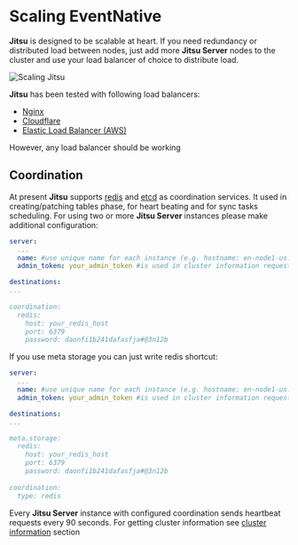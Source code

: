 # Scaling EventNative

**Jitsu** is designed to be scalable at heart. If you need redundancy or distributed load
between nodes, just add more **Jitsu Server** nodes to the cluster and use your load balancer of choice to distribute load.

<div style={{backgroundColor: 'white'}}>
    <img alt="Scaling Jitsu" src="/img/docs/scaling-en.png" />
</div>


**Jitsu** has been tested with following load balancers:

* [Nginx](http://nginx.org/)
* [Cloudflare](https://cloudflare.com)
* [Elastic Load Balancer \(AWS\)](https://aws.amazon.com/elasticloadbalancing/)

However, any load balancer should be working

## Coordination

At present **Jitsu** supports [redis](https://redis.io/) and [etcd](https://etcd.io) as coordination services. It used in creating/patching tables phase, for heart beating and for sync tasks scheduling. For
using two or more **Jitsu Server** instances please make additional configuration:

```yaml
server:
  ...
  name: #use unique name for each instance (e.g. hostname: en-node1-us.domain.com)  
  admin_token: your_admin_token #is used in cluster information requests

destinations:
...
        
coordination:
  redis:
    host: your_redis_host
    port: 6379
    password: daonfi1b241dafasfja#@3n12b

```

If you use meta storage you can just write redis shortcut:
```yaml
server:
  ...
  name: #use unique name for each instance (e.g. hostname: en-node1-us.domain.com)  
  admin_token: your_admin_token #is used in cluster information requests

destinations:
...

meta.storage:
  redis:
    host: your_redis_host
    port: 6379
    password: daonfi1b241dafasfja#@3n12b
        
coordination:
  type: redis
```

Every **Jitsu Server** instance with configured coordination sends heartbeat requests every 90 seconds.
For getting cluster information see [cluster information](/docs/other-features/admin-endpoints#apiv1cluster) section

